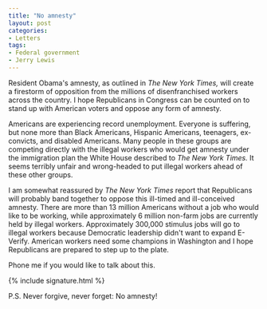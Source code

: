 ```yaml
---
title: "No amnesty"
layout: post
categories:
- Letters
tags:
- Federal government
- Jerry Lewis
---
```


Resident Obama's amnesty, as outlined in *The New York Times,* will create a firestorm of opposition from the millions of disenfranchised workers across the country. I hope Republicans in Congress can be counted on to stand up with American voters and oppose any form of amnesty.

Americans are experiencing record unemployment. Everyone is suffering, but none more than Black Americans, Hispanic Americans, teenagers, ex-convicts, and disabled Americans. Many people in these groups are competing directly with the illegal workers who would get amnesty under the immigration plan the White House described to *The New York Times.* It seems terribly unfair and wrong-headed to put illegal workers ahead of these other groups.

I am somewhat reassured by *The New York Times* report that Republicans will probably band together to oppose this ill-timed and ill-conceived amnesty. There are more than 13 million Americans without a job who would like to be working, while approximately 6 million non-farm jobs are currently held by illegal workers. Approximately 300,000 stimulus jobs will go to illegal workers because Democratic leadership didn't want to expand E-Verify. American workers need some champions in Washington and I hope Republicans are prepared to step up to the plate.

Phone me if you would like to talk about this.

{% include signature.html %}

P.S. Never forgive, never forget: No amnesty!
